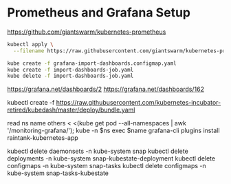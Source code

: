 
# Prometheus and Grafana Setup

https://github.com/giantswarm/kubernetes-prometheus

```bash
kubectl apply \
  --filename https://raw.githubusercontent.com/giantswarm/kubernetes-prometheus/master/manifests-all.yaml

kube create -f grafana-import-dashboards.configmap.yaml
kube create -f import-dashboards-job.yaml
kube delete -f import-dashboards-job.yaml
```

https://grafana.net/dashboards/2
https://grafana.net/dashboards/162

kubectl create -f https://raw.githubusercontent.com/kubernetes-incubator-retired/kubedash/master/deploy/bundle.yaml

read ns name others < <(kube get pod --all-namespaces | awk '/monitoring-grafana/');
kube -n $ns exec $name grafana-cli plugins install raintank-kubernetes-app

kubectl delete daemonsets -n kube-system snap
kubectl delete deployments -n kube-system snap-kubestate-deployment
kubectl delete configmaps -n kube-system snap-tasks
kubectl delete configmaps -n kube-system snap-tasks-kubestate
